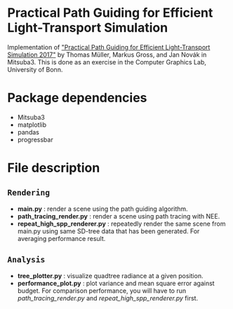 # Practical Path Guiding for Efficient Light-Transport Simulation
Implementation of ["Practical Path Guiding for Efficient Light-Transport Simulation 2017"](https://jannovak.info/publications/PathGuide/index.html) by Thomas Müller, Markus Gross, and Jan Novák in Mitsuba3. This is done as an exercise in the Computer Graphics Lab, University of Bonn.


# Package dependencies
- Mitsuba3
- matplotlib
- pandas
- progressbar


# File description
## `Rendering`
- **main.py** : render a scene using the path guiding algorithm.
- **path_tracing_render.py** : render a scene using path tracing with NEE.
- **repeat_high_spp_renderer.py** : repeatedly render the same scene from main.py using same SD-tree data that has been generated. For averaging performance result.
 ## `Analysis`
- **tree_plotter.py** : visualize quadtree radiance at a given position.
- **performance_plot.py** : plot variance and mean square error against budget. For comparison performance, you will have to run *path_tracing_render.py* and *repeat_high_spp_renderer.py* first.
